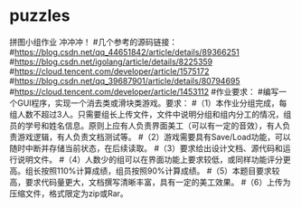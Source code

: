 # puzzles
拼图小组作业  冲冲冲！
#几个参考的源码链接：
#https://blog.csdn.net/qq_44651842/article/details/89366251
#https://blog.csdn.net/igolang/article/details/8225359
#https://cloud.tencent.com/developer/article/1575172
#https://blog.csdn.net/qq_39687901/article/details/80794695
#https://cloud.tencent.com/developer/article/1453112
#作业要求：
#编写一个GUI程序，实现一个消去类或滑块类游戏。要求：
#（1）本作业分组完成，每组人数不超过3人。只需要组长上传文件，文件中说明分组和组内分工的情况，组员的学号和姓名信息。原则上应有人负责界面美工（可以有一定的音效），有人负责游戏逻辑，有人负责文档测试等。
#（2）游戏需要具有Save/Load功能，可以随时中断并存储当前状态，在后续读取。
#（3）要求给出设计文档、源代码和运行说明文件。
#（4）人数少的组可以在界面功能上要求较低，或同样功能评分更高。组长按照110%计算成绩，组员按照90%计算成绩。
#（5）本题目要求较高，要求代码量更大，文档撰写清晰丰富，具有一定的美工效果。
#（6）上传为压缩文件，格式限定为zip或Rar。
